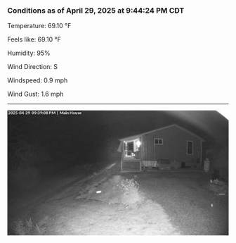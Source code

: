 ### Conditions as of April 29, 2025 at 9:44:24 PM CDT 

Temperature: 69.10 &deg;F

Feels like: 69.10 &deg;F

Humidity: 95%

Wind Direction: S

Windspeed: 0.9 mph

Wind Gust: 1.6 mph

---

<img src="./images/latest.jpeg"/>


